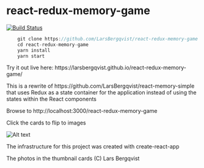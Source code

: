 # react-redux-memory-game
[![Build Status](https://travis-ci.com/LarsBergqvist/react-redux-memory-game.svg?branch=master)](https://travis-ci.com/LarsBergqvist/react-redux-memory-game)
<p>

```javascript
    git clone https://github.com/LarsBergqvist/react-redux-memory-game
    cd react-redux-memory-game
    yarn install
    yarn start
```
<p>Try it out live here: https://larsbergqvist.github.io/react-redux-memory-game/

<p>This is a rewrite of https://github.com/LarsBergqvist/react-memory-simple that uses Redux as a state container for the application instead of using the states within the React components
<p>Browse to http://localhost:3000/react-redux-memory-game
<p>Click the cards to flip to images<p>

![Alt text](screenshot.png?raw=true "A simple memory game in React")
<p>The infrastructure for this project was created with create-react-app
<p>The photos in the thumbnail cards (C) Lars Bergqvist

